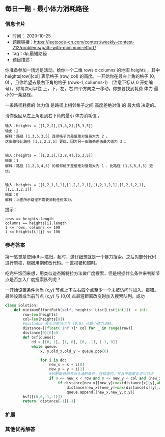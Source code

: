 ## 每日一题 - 最小体力消耗路径
### 信息卡片 

- 时间： 2020-10-25
- 题目链接：https://leetcode-cn.com/contest/weekly-contest-212/problems/path-with-minimum-effort/
- tag：dp,最短路径
- 题目描述：

你准备参加一场远足活动。给你一个二维 rows x columns 的地图 heights ，其中 heights[row][col] 表示格子 (row, col) 的高度。一开始你在最左上角的格子 (0, 0) ，且你希望去最右下角的格子 (rows-1, columns-1) （注意下标从 0 开始编号）。你每次可以往 上，下，左，右 四个方向之一移动，你想要找到耗费 体力 最小的一条路径。

一条路径耗费的 体力值 是路径上相邻格子之间 高度差绝对值 的 最大值 决定的。

请你返回从左上角走到右下角的最小 体力消耗值 。


    输入：heights = [[1,2,2],[3,8,2],[5,3,5]]
    输出：2
    解释：路径 [1,3,5,3,5] 连续格子的差值绝对值最大为 2 。
    这条路径比路径 [1,2,2,2,5] 更优，因为另一条路劲差值最大值为 3 。


    输入：heights = [[1,2,3],[3,8,4],[5,3,5]]
    输出：1
    解释：路径 [1,2,3,4,5] 的相邻格子差值绝对值最大为 1 ，比路径 [1,3,5,3,5] 更优。
    

    输入：heights = [[1,2,1,1,1],[1,2,1,2,1],[1,2,1,2,1],[1,2,1,2,1],[1,1,1,2,1]]
    输出：0
    解释：上图所示路径不需要消耗任何体力。

 

提示：

    rows == heights.length
    columns == heights[i].length
    1 <= rows, columns <= 100
    1 <= heights[i][j] <= 106

### 参考答案

第一感觉是使用dfs+递归，超时，这仔细想就是一个暴力搜索。之后对部分代码进行剪枝，根据用例修改代码。一直报错和超时。

吃完午饭回来想，用类似迪杰斯特拉方法做广度搜索，但是根据什么条件来判断节点是否加入广度搜索队列呢？

一开始设置条件为当 (x,y) 节点上下左右四个点至少一个未被访问时加入。报错。
最终设置成当前节点 (x,y) 与 (0,0) 点最短距离改变时加入搜索队列。成功
```python
class Solution:
    def minimumEffortPath(self, heights: List[List[int]]) -> int:
        row=len(heights)
        col=len(heights[0])
        #distance 表示当前节点与 (0,0) 点最小体力消耗。
        distance=[[float('inf')]* col for _ in range(row)]
        distance[0][0]=0
        def bsf(queue):
            dd = [[0, 1], [1, 0], [0, -1], [-1, 0]]
            while queue:
                x, y,old_x,old_y = queue.pop(0)

                for i in dd:
                    new_x = x + i[0]
                    new_y = y + i[1]
                    #判断新访问节点合法的条件，在棋盘内，并且不能重复访问节点
                    if 0 <= new_x < row and 0 <= new_y < col and (new_x,new_y)!=(old_x,old_y ):
                        if distance[new_x][new_y]>max(distance[x][y],abs(heights[new_x][new_y] - heights[x][y])):
                            distance[new_x][new_y]=max(distance[x][y],abs(heights[new_x][new_y] - heights[x][y]))
                            queue.append((new_x,new_y,x,y))
        bsf([(0,0,-1,-1)])
        return  distance[-1][-1]
```

### 扩展

### 其他优秀解答 





